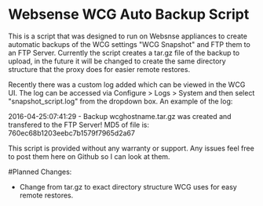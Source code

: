 # Websense WCG Auto Backup Script
This is a script that was designed to run on Websnse appliances to create automatic backups of the WCG settings "WCG Snapshot" and FTP them to an FTP Server. Currently the script creates a tar.gz file of the backup to upload, in the future it will be changed to create the same directory structure that the proxy does for easier remote restores.

Recently there was a custom log added which can be viewed in the WCG UI. The log can be accessed via Configure > Logs > System and then select "snapshot_script.log" from the dropdown box. An example of the log:

2016-04-25:07:41:29 - Backup wcghostname.tar.gz was created and transfered to the FTP Server! MD5 of file is: 760ec68b1203eebc7b1579f7965d2a67




This script is provided without any warranty or support. Any issues feel free to post them here on Github so I can look at them.

#Planned Changes:
- Change from tar.gz to exact directory structure WCG uses for easy remote restores.
